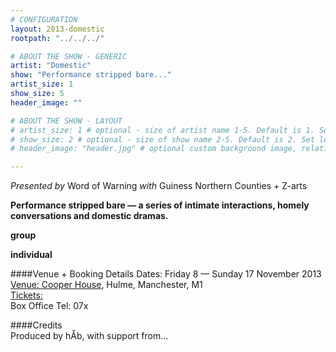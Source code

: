 ```yaml
---
# CONFIGURATION
layout: 2013-domestic
rootpath: "../../../"

# ABOUT THE SHOW - GENERIC
artist: "Domestic"
show: "Performance stripped bare..."
artist_size: 1
show_size: 5
header_image: ""

# ABOUT THE SHOW - LAYOUT
# artist_size: 1 # optional - size of artist name 1-5. Default is 1. Set longer names to lower values
# show_size: 2 # optional - size of show name 2-5. Default is 2. Set longer names to lower values
# header_image: "header.jpg" # optional custom background image, relative to current page

---
```

*Presented by* Word of Warning *with* Guiness Northern Counties + Z-arts       
 
**Performance stripped bare — a series of intimate interactions, homely conversations and domestic dramas.**    
        
**group**    
       
**individual**          
        
####Venue + Booking Details
Dates: Friday 8 — Sunday 17 November 2013    
[Venue: Cooper House](), Hulme, Manchester, M1    
[Tickets:]()    
Box Office Tel: 07x
        
####Credits         
Produced by hÅb, with support from...